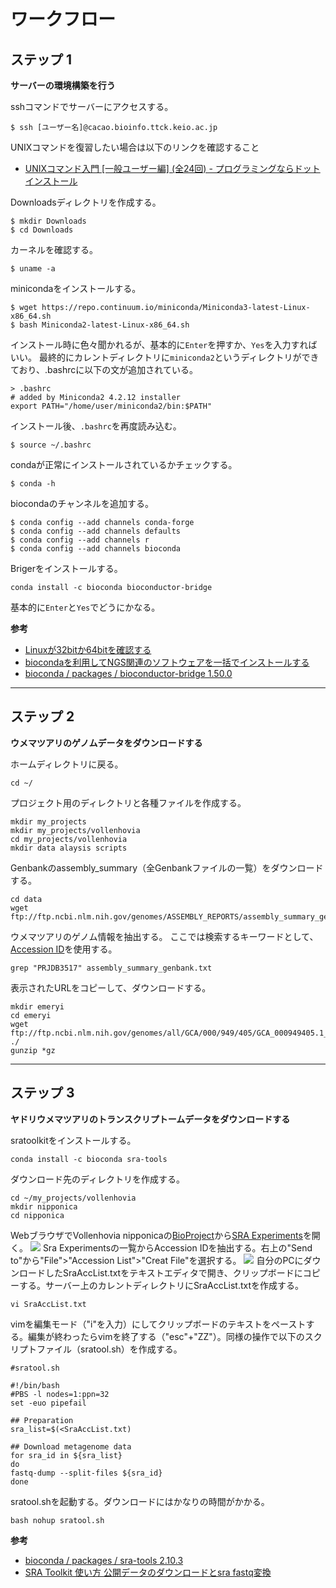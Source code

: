 # ワークフロー

## ステップ 1
**サーバーの環境構築を行う**

sshコマンドでサーバーにアクセスする。
```
$ ssh [ユーザー名]@cacao.bioinfo.ttck.keio.ac.jp
```
UNIXコマンドを復習したい場合は以下のリンクを確認すること
- [UNIXコマンド入門 [一般ユーザー編] (全24回) - プログラミングならドットインストール](https://dotinstall.com/lessons/basic_unix_v2)

Downloadsディレクトリを作成する。
```
$ mkdir Downloads
$ cd Downloads
```

カーネルを確認する。
```
$ uname -a
```
minicondaをインストールする。
```
$ wget https://repo.continuum.io/miniconda/Miniconda3-latest-Linux-x86_64.sh
$ bash Miniconda2-latest-Linux-x86_64.sh
```
インストール時に色々聞かれるが、基本的に`Enter`を押すか、`Yes`を入力すればいい。
最終的にカレントディレクトリに`miniconda2`というディレクトリができており、.bashrcに以下の文が追加されている。
```
> .bashrc
# added by Miniconda2 4.2.12 installer
export PATH="/home/user/miniconda2/bin:$PATH"
```
インストール後、`.bashrc`を再度読み込む。
```
$ source ~/.bashrc
```
condaが正常にインストールされているかチェックする。
```
$ conda -h
```
biocondaのチャンネルを追加する。
```
$ conda config --add channels conda-forge
$ conda config --add channels defaults
$ conda config --add channels r
$ conda config --add channels bioconda
```
Brigerをインストールする。
```
conda install -c bioconda bioconductor-bridge
```
基本的に`Enter`と`Yes`でどうにかなる。

**参考**
- [Linuxが32bitか64bitを確認する](https://linux.just4fun.biz/?%E9%80%86%E5%BC%95%E3%81%8DUNIX%E3%82%B3%E3%83%9E%E3%83%B3%E3%83%89/Linux%E3%81%8C32bit%E3%81%8B64bit%E3%82%92%E7%A2%BA%E8%AA%8D%E3%81%99%E3%82%8B)
- [biocondaを利用してNGS関連のソフトウェアを一括でインストールする](http://imamachi-n.hatenablog.com/entry/2017/01/14/212719)
- [bioconda / packages / bioconductor-bridge 1.50.0](https://anaconda.org/bioconda/bioconductor-bridge)

---
## ステップ 2
**ウメマツアリのゲノムデータをダウンロードする**

ホームディレクトリに戻る。
```
cd ~/
```
プロジェクト用のディレクトリと各種ファイルを作成する。
```
mkdir my_projects
mkdir my_projects/vollenhovia
cd my_projects/vollenhovia
mkdir data alaysis scripts
```
Genbankのassembly_summary（全Genbankファイルの一覧）をダウンロードする。
```
cd data
wget ftp://ftp.ncbi.nlm.nih.gov/genomes/ASSEMBLY_REPORTS/assembly_summary_genbank.txt
```
ウメマツアリのゲノム情報を抽出する。
ここでは検索するキーワードとして、[Accession ID](https://www.ncbi.nlm.nih.gov/bioproject/275948)を使用する。
```
grep "PRJDB3517" assembly_summary_genbank.txt
```
表示されたURLをコピーして、ダウンロードする。
```
mkdir emeryi
cd emeryi
wget ftp://ftp.ncbi.nlm.nih.gov/genomes/all/GCA/000/949/405/GCA_000949405.1_V.emery_V1.0/*gz ./
gunzip *gz
```

---
## ステップ 3
**ヤドリウメマツアリのトランスクリプトームデータをダウンロードする**

sratoolkitをインストールする。
```
conda install -c bioconda sra-tools
```
ダウンロード先のディレクトリを作成する。
```
cd ~/my_projects/vollenhovia
mkdir nipponica
cd nipponica
```
WebブラウザでVollenhovia nipponicaの[BioProject](https://www.ncbi.nlm.nih.gov/bioproject/?term=422773)から[SRA Experiments](https://www.ncbi.nlm.nih.gov/sra?linkname=bioproject_sra_all&from_uid=422773)を開く。
![](https://i.gyazo.com/982a1a6ddfff798b214688c7e7b08cab.png)
Sra Experimentsの一覧からAccession IDを抽出する。右上の"Send to"から"File">"Accession List">"Creat File"を選択する。
![](https://i.gyazo.com/238b04c139f76c847f6c0aa8e975338b.png)
自分のPCにダウンロードしたSraAccList.txtをテキストエディタで開き、クリップボードにコピーする。サーバー上のカレントディレクトリにSraAccList.txtを作成する。
```
vi SraAccList.txt
```
vimを編集モード（"i"を入力）にしてクリップボードのテキストをペーストする。編集が終わったらvimを終了する（"esc"+"ZZ"）。同様の操作で以下のスクリプトファイル（sratool.sh）を作成する。
```
#sratool.sh

#!/bin/bash
#PBS -l nodes=1:ppn=32
set -euo pipefail

## Preparation
sra_list=$(<SraAccList.txt)

## Download metagenome data
for sra_id in ${sra_list}
do
fastq-dump --split-files ${sra_id}
done
```
sratool.shを起動する。ダウンロードにはかなりの時間がかかる。
```
bash nohup sratool.sh
```

**参考**
- [bioconda / packages / sra-tools 2.10.3](https://anaconda.org/bioconda/sra-tools)
- [SRA Toolkit 使い方 公開データのダウンロードとsra fastq変換](http://bioinfo-dojo.net/2017/04/19/sra-toolkit_data_download_sra_fastq/)